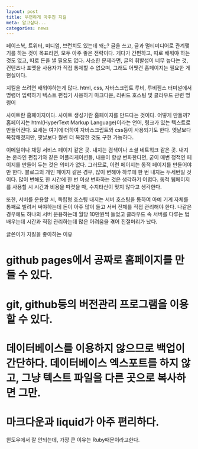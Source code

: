 ```yaml
---
layout: post
title: 우연하게 마주친 지킬
meta: 알고싶다...
categories: news
---
```


페이스북, 트위터, 미디엄, 브런치도 있는데 왜;;? 글을 쓰고, 글과 멀티미디어로 관계맺기를 하는 것이 목표라면, 
모두 아주 좋은 전략이다. 게다가 간편하고, 따로 배워야 하는 것도 없고, 따로 돈을 낼 필요도 없다. 
사소한 문제라면, 글의 휘발성이 너무 높다는 것, 컨텐츠나 포맷을 사용자가 직접 통제할 수 없으며, 그래도
어쨋건 홈페이지는 필요한 게 현실이다.

지킬을 쓰려면 배워야하는게 많다.
html, css, 자바스크립트
루비, 루비젬스
터미널에서 명령어 입력하기
텍스트 편집기 사용하기
마크다운, 리퀴드
호스팅 및 클라우드 관련 명령어

사이트란 홈페이지이다.
사이트 생성기란 홈페이지를 만드다는 것이다. 어떻게 만들까? 홈페이지는 html(HyperText Markup Language)이라는 언어, 
링크가 있는 텍스트로 만들어진다. 요새는 여기에 더하여 자바스크립트와 css등이 사용되기도 한다. 옛날보다 복잡해졌지만, 
옛날보다 훨씬 더 복잡한 것도 구현 가능하다.

이메일이나 채팅 서비스 페이지 같은 곳. 내지는 검색이나 소셜 네트워크 같은 곳. 내지는 온라인 편집기와 같은 어플리케이션들, 
내용이 항상 변화한다면, 굳이 매번 정적인 페이지를 만들어 두는 것은 의미가 없다. 그러므로, 이런 페이지는 동적 페이지를 만들어야만 한다.
블로그의 개인 페이지 같은 경우, 많이 변해야 하루에 한 번 내지는 두세번일 것이다. 많이 변해도 한 시간에 한 번 이상 
변화하는 것은 생각하기 어렵다. 동적 웹페이지를 사용할 시 시간과 비용을 따졋을 때, 수지타산이 맞지 않다고 생각한다.

또한, 서버를 운용할 시, 독립형 호스팅 내지는 서버 호스팅을 통하여 아예 기계 자체를 통째로 빌려서 써야하는데 돈이 아주 
많이 들고 서버 전체를 직접 관리해야 한다. 나같은 경우에도 하나의 서버 운용하는데 월당 10만원씩 들었고 클라우드 속 서버를 
다루는 법 배우는데 시간과 직접 관리하는데 많은 어려움을 겪어 진절머리가 났다.

글쓴이가 지킬을 좋아하는 이유
# github pages에서 공짜로 홈페이지를 만들 수 있다.
# git, github등의 버전관리 프로그램을 이용할 수 있다.
# 데이터베이스를 이용하지 않으므로 백업이 간단하다. 데이터베이스 엑스포트를 하지 않고, 그냥 텍스트 파일을 다른 곳으로 복사하면 그만.
# 마크다운과 liquid가 아주 편리하다.

윈도우에서 잘 안되는데, 가장 큰 이유는 Ruby때문이라고한다.
